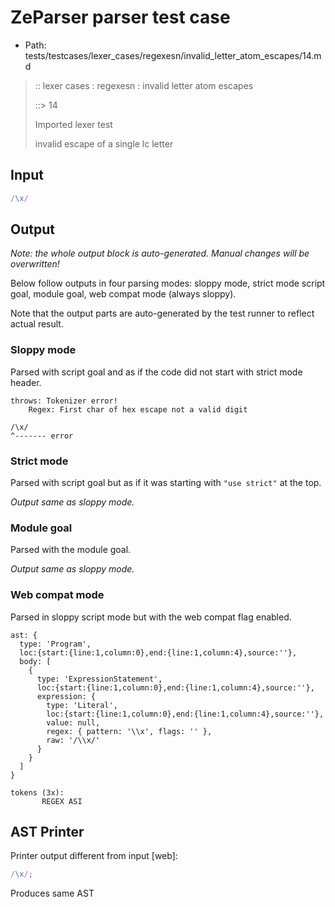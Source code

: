 # ZeParser parser test case

- Path: tests/testcases/lexer_cases/regexesn/invalid_letter_atom_escapes/14.md

> :: lexer cases : regexesn : invalid letter atom escapes
>
> ::> 14
>
> Imported lexer test
>
> invalid escape of a single lc letter


## Input

`````js
/\x/
`````

## Output

_Note: the whole output block is auto-generated. Manual changes will be overwritten!_

Below follow outputs in four parsing modes: sloppy mode, strict mode script goal, module goal, web compat mode (always sloppy).

Note that the output parts are auto-generated by the test runner to reflect actual result.

### Sloppy mode

Parsed with script goal and as if the code did not start with strict mode header.

`````
throws: Tokenizer error!
    Regex: First char of hex escape not a valid digit

/\x/
^------- error
`````

### Strict mode

Parsed with script goal but as if it was starting with `"use strict"` at the top.

_Output same as sloppy mode._

### Module goal

Parsed with the module goal.

_Output same as sloppy mode._

### Web compat mode

Parsed in sloppy script mode but with the web compat flag enabled.

`````
ast: {
  type: 'Program',
  loc:{start:{line:1,column:0},end:{line:1,column:4},source:''},
  body: [
    {
      type: 'ExpressionStatement',
      loc:{start:{line:1,column:0},end:{line:1,column:4},source:''},
      expression: {
        type: 'Literal',
        loc:{start:{line:1,column:0},end:{line:1,column:4},source:''},
        value: null,
        regex: { pattern: '\\x', flags: '' },
        raw: '/\\x/'
      }
    }
  ]
}

tokens (3x):
       REGEX ASI
`````


## AST Printer

Printer output different from input [web]:

````js
/\x/;
````

Produces same AST
